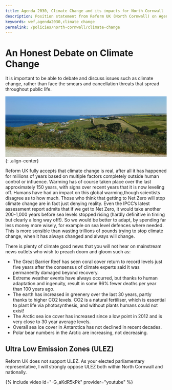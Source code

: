 ```yaml
---
title: Agenda 2030, Climate Change and its impacts for North Cornwall
description: Position statement from Reform UK (North Cornwall) on Agenda 2030 and Climate Change
keywords: wef,agenda2030,climate change
permalink: /policies/north-cornwall/climate-change
---
```

# An Honest Debate on Climate Change
It is important to be able to debate and discuss issues such as climate change,
rather than face the smears and cancellation threats that spread throughout
public life.

![climate change][climate change]{: .align-center}

Reform UK fully accepts that climate change is real, after all it has happened
for millions of years based on multiple factors completely outside human
control or influence. Warming has of course taken place over the last
approximately 150 years, with signs over recent years that it is now leveling
off. Humans have had an impact on this global warming,though scientists
disagree as to how much. Those who think that getting to Net Zero will stop
climate change are in fact just denying reality. Even the IPCC’s latest
assessment report admits that if we get to Net Zero, it would take another
200-1,000 years before sea levels stopped rising (hardly definitive in timing
but clearly a long way off!). So we would be better to adapt, by spending far
less money more wisely, for example on sea level defences where needed. This
is more sensible than wasting trillions of pounds trying to stop climate
change, when it has always changed and always will change.

There is plenty of climate good news that you will not hear on mainstream news
outlets who wish to preach doom and gloom such as:

* The Great Barrier Reef has seen coral cover return to record levels just five
years after the consensus of climate experts said it was permanently damaged
beyond recovery.
* Extreme weather events have always occurred, but thanks to human adaptation
and ingenuity, result in some 96% fewer deaths per year than 100 years ago. 
* The earth has increased in greenery over the last 30 years, partly thanks
to higher CO2 levels. CO2 is a natural fertiliser, which is essential to
plant life via photosynthesis, and without plants humans could not exist!
* The Arctic sea ice cover has increased since a low point in 2012 and is very
close to 30 year average levels.
* Overall sea ice cover in Antarctica has not declined in recent decades.
* Polar bear numbers in the Arctic are increasing, not decreasing.

## Ultra Low Emission Zones (ULEZ)
Reform UK does not support ULEZ. As your elected parliamentary representative, 
I will strongly oppose ULEZ both within North Cornwall and nationally.

{% include video id="-G_aKdR5kPk" provider="youtube" %}

[1]: https://www.gov.uk/government/publications/agenda-2030-delivering-the-global-goals
[2]: https://sdgs.un.org/2030agenda
[climate change]: /assets/images/manifesto/climate-change-800x300.jpg "Climate change in Cornwall?"
